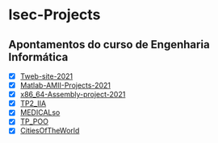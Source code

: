 # Isec-Projects

## Apontamentos do curso de Engenharia Informática

- [x] [Tweb-site-2021](https://github.com/Nun0Santos/Tweb-site-2021)<br>
- [x] [Matlab-AMII-Projects-2021](https://github.com/Nun0Santos/Matlab-AMII-Projects-2021)<br>
- [x] [x86_64-Assembly-project-2021 ](https://github.com/Nun0Santos/x86_64-Assembly-project-2021)<br>
- [x] [TP2_IIA](https://github.com/Nun0Santos/TP2_IIA)<br>
- [x] [MEDICALso ](https://github.com/Nun0Santos/MEDICALso)<br>
- [x] [TP_POO ](https://github.com/Nun0Santos/TP_POO)<br>
- [x] [CitiesOfTheWorld](https://github.com/Nun0Santos/CitiesOfTheWorld)<br>
